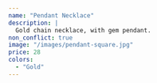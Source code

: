 ```yaml
---
name: "Pendant Necklace"
description: |
  Gold chain necklace, with gem pendant.
non_conflict: true
image: "/images/pendant-square.jpg"
price: 28
colors:
  - "Gold"
---
```


